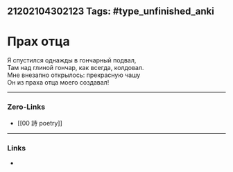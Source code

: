 21202104302123
Tags: #type_unfinished_anki
---
# Прах отца

Я спустился однажды в гончарный подвал,<br>Там над глиной гончар, как всегда, колдовал.<br>Мне внезапно открылось: прекрасную чашу<br>Он из праха отца моего создавал!

---
### Zero-Links
- [[00 詩 poetry]]
---
### Links
-